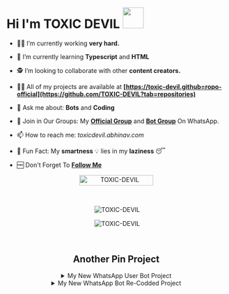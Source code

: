 # Hi I'm TOXIC DEVIL&nbsp;<a href="Hey"><img src="https://raw.githubusercontent.com/TOXIC-DEVIL/TOXIC-DEVIL/TOXIC-DEVIL-OFFICIAL/media/Hi.gif" width="48px"></a>

- 🧑‍🏫 I’m currently working **very hard.**

- 📖 I’m currently learning **Typescript** and **HTML**

- 🕵️ I’m looking to collaborate with other **content creators.**

- 👨‍💻 All of my projects are available at
                   **[https://toxic-devil.github=ropo-official](https://github.com/TOXIC-DEVIL?tab=repositories)**

- 💬 Ask me about: **Bots** and **Coding**

- 🦜 Join in Our Groups: My **[Official Group](https://chat.whatsapp.com/KMHpUACludA5XIcPncFkl1)** and **[Bot Group](https://chat.whatsapp.com/Dt8hkeRksp29Cybh4AUSwm)** On WhatsApp.

- 📫 How to reach me: *toxicdevil.abhinav.com*

- 🤣 Fun Fact: My **smartness** 💡 lies in my **laziness** 😴

- 🆓 Don't Forget To **[Follow Me](https://github.com/TOXIC-DEVIL)**

<p align="center"> <a href="TOXIC-DEVIL"><img width="170px" height="24" src="https://komarev.com/ghpvc/?username=TOXIC-DEVIL&label=PROFILE%20VISITORS&color=green&style=flat-square" alt="TOXIC-DEVIL" /></a> </p><br> 


<div align="center">
<p>&nbsp;<img align="center" src="https://github-readme-stats.vercel.app/api?username=TOXIC-DEVIL&show_icons=true&theme=nightowl" alt="TOXIC-DEVIL" /></p>

<p>&nbsp;<img align="center" src="https://github-readme-stats.vercel.app/api/top-langs/?username=TOXIC-DEVIL&theme=algolia&layout=compact&langs_count=10&hide_border=true&show_icons=true" alt="TOXIC-DEVIL"/></p></a><br> 

## Another Pin Project
<details>
  <summary>My New WhatsApp User Bot Project</summary>
   <a href="https://github.com/TOXIC-DEVIL/Felix-Userbot">
    <img src="https://github-readme-stats.vercel.app/api/pin/?username=TOXIC-DEVIL&repo=Felix-Userbot">
  </a>
</details>
<details>
  <summary>My New WhatsApp Bot Re-Codded Project</summary>
   <a href="https://github.com/TOXIC-DEVIL/WhatsAsenaPublic">
    <img src="https://github-readme-stats.vercel.app/api/pin/?username=TOXIC-DEVIL&repo=WhatsAsenaPublic">
  </a>
